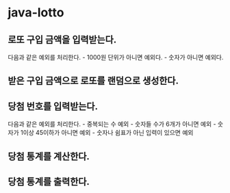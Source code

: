 # java-lotto

## 로또 구입 금액을 입력받는다.
다음과 같은 예외를 처리한다.
    - 1000원 단위가 아니면 예외다.
    - 숫자가 아니면 예외다.

## 받은 구입 금액으로 로또를 랜덤으로 생성한다.



## 당첨 번호를 입력받는다.
다음과 같은 예외를 처리한다.
    - 중복되는 수 예외
    - 숫자들 수가 6개가 아니면 예외
    - 숫자가 1이상 45이하가 아니면 예외
    - 숫자나 쉼표가 아닌 입력이 있으면 예외

## 당첨 통계를 계산한다.

## 당첨 통계를 출력한다.





